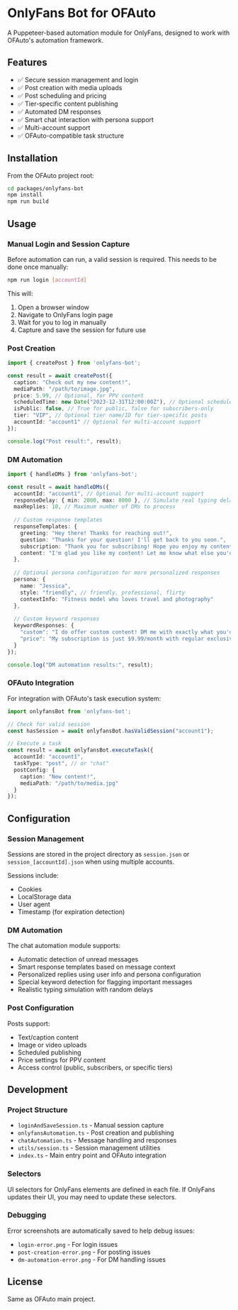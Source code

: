 # OnlyFans Bot for OFAuto

A Puppeteer-based automation module for OnlyFans, designed to work with OFAuto's automation framework.

## Features

- ✅ Secure session management and login
- ✅ Post creation with media uploads
- ✅ Post scheduling and pricing
- ✅ Tier-specific content publishing
- ✅ Automated DM responses
- ✅ Smart chat interaction with persona support
- ✅ Multi-account support
- ✅ OFAuto-compatible task structure

## Installation

From the OFAuto project root:

```bash
cd packages/onlyfans-bot
npm install
npm run build
```

## Usage

### Manual Login and Session Capture

Before automation can run, a valid session is required. This needs to be done once manually:

```bash
npm run login [accountId]
```

This will:
1. Open a browser window
2. Navigate to OnlyFans login page
3. Wait for you to log in manually
4. Capture and save the session for future use

### Post Creation

```typescript
import { createPost } from 'onlyfans-bot';

const result = await createPost({
  caption: "Check out my new content!",
  mediaPath: "/path/to/image.jpg",
  price: 5.99, // Optional, for PPV content
  scheduledTime: new Date("2023-12-31T12:00:00Z"), // Optional scheduled post
  isPublic: false, // True for public, false for subscribers-only
  tier: "VIP", // Optional tier name/ID for tier-specific posts
  accountId: "account1" // Optional for multi-account support
});

console.log("Post result:", result);
```

### DM Automation

```typescript
import { handleDMs } from 'onlyfans-bot';

const result = await handleDMs({
  accountId: "account1", // Optional for multi-account support
  responseDelay: { min: 2000, max: 8000 }, // Simulate real typing delays
  maxReplies: 10, // Maximum number of DMs to process
  
  // Custom response templates
  responseTemplates: {
    greeting: "Hey there! Thanks for reaching out!",
    question: "Thanks for your question! I'll get back to you soon.",
    subscription: "Thank you for subscribing! Hope you enjoy my content!",
    content: "I'm glad you like my content! Let me know what else you'd like to see!"
  },
  
  // Optional persona configuration for more personalized responses
  persona: {
    name: "Jessica",
    style: "friendly", // friendly, professional, flirty
    contextInfo: "Fitness model who loves travel and photography"
  },
  
  // Custom keyword responses
  keywordResponses: {
    "custom": "I do offer custom content! DM me with exactly what you'd like.",
    "price": "My subscription is just $9.99/month with regular exclusive content!"
  }
});

console.log("DM automation results:", result);
```

### OFAuto Integration

For integration with OFAuto's task execution system:

```typescript
import onlyfansBot from 'onlyfans-bot';

// Check for valid session
const hasSession = await onlyfansBot.hasValidSession("account1");

// Execute a task
const result = await onlyfansBot.executeTask({
  accountId: "account1",
  taskType: "post", // or "chat"
  postConfig: {
    caption: "New content!",
    mediaPath: "/path/to/media.jpg"
  }
});
```

## Configuration

### Session Management

Sessions are stored in the project directory as `session.json` or `session_[accountId].json` when using multiple accounts.

Sessions include:
- Cookies
- LocalStorage data
- User agent
- Timestamp (for expiration detection)

### DM Automation

The chat automation module supports:
- Automatic detection of unread messages
- Smart response templates based on message context
- Personalized replies using user info and persona configuration
- Special keyword detection for flagging important messages
- Realistic typing simulation with random delays

### Post Configuration

Posts support:
- Text/caption content
- Image or video uploads
- Scheduled publishing
- Price settings for PPV content
- Access control (public, subscribers, or specific tiers)

## Development

### Project Structure

- `loginAndSaveSession.ts` - Manual session capture
- `onlyfansAutomation.ts` - Post creation and publishing
- `chatAutomation.ts` - Message handling and responses
- `utils/session.ts` - Session management utilities
- `index.ts` - Main entry point and OFAuto integration

### Selectors

UI selectors for OnlyFans elements are defined in each file. If OnlyFans updates their UI, you may need to update these selectors.

### Debugging

Error screenshots are automatically saved to help debug issues:
- `login-error.png` - For login issues
- `post-creation-error.png` - For posting issues
- `dm-automation-error.png` - For DM handling issues

## License

Same as OFAuto main project. 